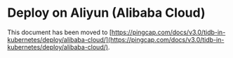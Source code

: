 # Deploy on Aliyun (Alibaba Cloud)

This document has been moved to [https://pingcap.com/docs/v3.0/tidb-in-kubernetes/deploy/alibaba-cloud/](https://pingcap.com/docs/v3.0/tidb-in-kubernetes/deploy/alibaba-cloud/).
